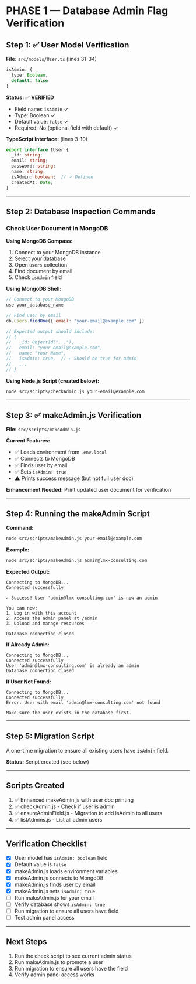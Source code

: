 # PHASE 1 — Database Admin Flag Verification

## Step 1: ✅ User Model Verification

**File:** `src/models/User.ts` (lines 31-34)

```typescript
isAdmin: {
  type: Boolean,
  default: false
}
```

**Status:** ✅ **VERIFIED**
- Field name: `isAdmin` ✓
- Type: Boolean ✓
- Default value: `false` ✓
- Required: No (optional field with default) ✓

**TypeScript Interface:** (lines 3-10)
```typescript
export interface IUser {
  _id: string;
  email: string;
  password: string;
  name: string;
  isAdmin: boolean;  // ✓ Defined
  createdAt: Date;
}
```

---

## Step 2: Database Inspection Commands

### Check User Document in MongoDB

**Using MongoDB Compass:**
1. Connect to your MongoDB instance
2. Select your database
3. Open `users` collection
4. Find document by email
5. Check `isAdmin` field

**Using MongoDB Shell:**
```javascript
// Connect to your MongoDB
use your_database_name

// Find user by email
db.users.findOne({ email: "your-email@example.com" })

// Expected output should include:
// {
//   _id: ObjectId("..."),
//   email: "your-email@example.com",
//   name: "Your Name",
//   isAdmin: true,  // ← Should be true for admin
//   ...
// }
```

**Using Node.js Script (created below):**
```bash
node src/scripts/checkAdmin.js your-email@example.com
```

---

## Step 3: ✅ makeAdmin.js Verification

**File:** `src/scripts/makeAdmin.js`

**Current Features:**
- ✅ Loads environment from `.env.local`
- ✅ Connects to MongoDB
- ✅ Finds user by email
- ✅ Sets `isAdmin: true`
- ⚠️ Prints success message (but not full user doc)

**Enhancement Needed:** Print updated user document for verification

---

## Step 4: Running the makeAdmin Script

**Command:**
```bash
node src/scripts/makeAdmin.js your-email@example.com
```

**Example:**
```bash
node src/scripts/makeAdmin.js admin@lmx-consulting.com
```

**Expected Output:**
```
Connecting to MongoDB...
Connected successfully

✓ Success! User 'admin@lmx-consulting.com' is now an admin

You can now:
1. Log in with this account
2. Access the admin panel at /admin
3. Upload and manage resources

Database connection closed
```

**If Already Admin:**
```
Connecting to MongoDB...
Connected successfully
User 'admin@lmx-consulting.com' is already an admin
Database connection closed
```

**If User Not Found:**
```
Connecting to MongoDB...
Connected successfully
Error: User with email 'admin@lmx-consulting.com' not found

Make sure the user exists in the database first.
```

---

## Step 5: Migration Script

A one-time migration to ensure all existing users have `isAdmin` field.

**Status:** Script created (see below)

---

## Scripts Created

1. ✅ Enhanced makeAdmin.js with user doc printing
2. ✅ checkAdmin.js - Check if user is admin
3. ✅ ensureAdminField.js - Migration to add isAdmin to all users
4. ✅ listAdmins.js - List all admin users

---

## Verification Checklist

- [x] User model has `isAdmin: boolean` field
- [x] Default value is `false`
- [x] makeAdmin.js loads environment variables
- [x] makeAdmin.js connects to MongoDB
- [x] makeAdmin.js finds user by email
- [x] makeAdmin.js sets `isAdmin: true`
- [ ] Run makeAdmin.js for your email
- [ ] Verify database shows `isAdmin: true`
- [ ] Run migration to ensure all users have field
- [ ] Test admin panel access

---

## Next Steps

1. Run the check script to see current admin status
2. Run makeAdmin.js to promote a user
3. Run migration to ensure all users have the field
4. Verify admin panel access works
